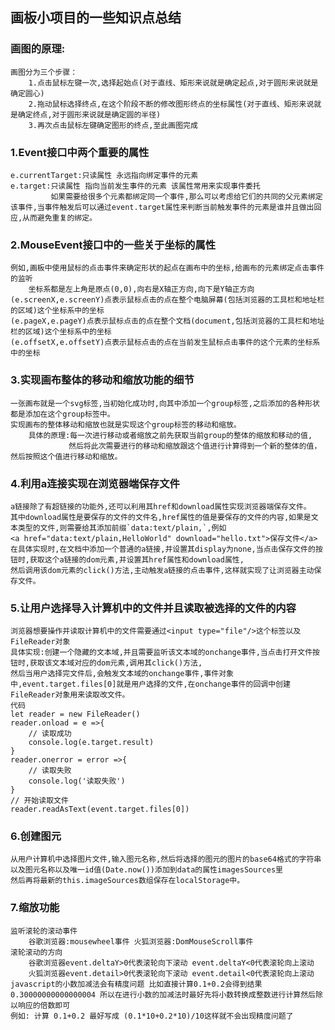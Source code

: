 ## 画板小项目的一些知识点总结

### 画图的原理:
    画图分为三个步骤：
        1.点击鼠标左键一次,选择起始点(对于直线、矩形来说就是确定起点,对于圆形来说就是确定圆心)
        2.拖动鼠标选择终点,在这个阶段不断的修改图形终点的坐标属性(对于直线、矩形来说就是确定终点,对于圆形来说就是确定圆的半径)
        3.再次点击鼠标左键确定图形的终点,至此画图完成

### 1.Event接口中两个重要的属性
    e.currentTarget:只读属性 永远指向绑定事件的元素
    e.target:只读属性 指向当前发生事件的元素 该属性常用来实现事件委托
             如果需要给很多个元素都绑定同一个事件,那么可以考虑给它们的共同的父元素绑定该事件,当事件触发后可以通过event.target属性来判断当前触发事件的元素是谁并且做出回应,从而避免重复的绑定。

### 2.MouseEvent接口中的一些关于坐标的属性
    例如,画板中使用鼠标的点击事件来确定形状的起点在画布中的坐标,给画布的元素绑定点击事件的监听
        坐标系都是左上角是原点(0,0),向右是X轴正方向,向下是Y轴正方向
    (e.screenX,e.screenY)点表示鼠标点击的点在整个电脑屏幕(包括浏览器的工具栏和地址栏的区域)这个坐标系中的坐标
    (e.pageX,e.pageY)点表示鼠标点击的点在整个文档(document,包括浏览器的工具栏和地址栏的区域)这个坐标系中的坐标
    (e.offsetX,e.offsetY)点表示鼠标点击的点在当前发生鼠标点击事件的这个元素的坐标系中的坐标

### 3.实现画布整体的移动和缩放功能的细节
    一张画布就是一个svg标签,当初始化成功时,向其中添加一个group标签,之后添加的各种形状都是添加在这个group标签中。
    实现画布的整体移动和缩放也就是实现这个group标签的移动和缩放。
        具体的原理:每一次进行移动或者缩放之前先获取当前group的整体的缩放和移动的值,
                 然后将此次需要进行的移动和缩放跟这个值进行计算得到一个新的整体的值，然后按照这个值进行移动和缩放。

### 4.利用a连接实现在浏览器端保存文件
    a链接除了有超链接的功能外,还可以利用其href和download属性实现浏览器端保存文件。
    其中download属性是要保存的文件的文件名,href属性的值是要保存的文件的内容,如果是文本类型的文件,则需要给其添加前缀`data:text/plain,`,例如
    <a href="data:text/plain,HelloWorld" download="hello.txt">保存文件</a>
    在具体实现时,在文档中添加一个普通的a链接,并设置其display为none,当点击保存文件的按钮时,获取这个a链接的dom元素,并设置其href属性和download属性,
    然后调用该dom元素的click()方法,主动触发a链接的点击事件,这样就实现了让浏览器主动保存文件。

### 5.让用户选择导入计算机中的文件并且读取被选择的文件的内容
    浏览器想要操作并读取计算机中的文件需要通过<input type="file"/>这个标签以及FileReader对象
    具体实现:创建一个隐藏的文本域,并且需要监听该文本域的onchange事件,当点击打开文件按钮时,获取该文本域对应的dom元素,调用其click()方法,
    然后当用户选择完文件后,会触发文本域的onchange事件,事件对象中,event.target.files[0]就是用户选择的文件,在onchange事件的回调中创建FileReader对象用来读取改文件。
    代码
    let reader = new FileReader()
    reader.onload = e =>{
        // 读取成功
        console.log(e.target.result)
    }
    reader.onerror = error =>{
        // 读取失败
        console.log('读取失败')
    }
    // 开始读取文件
    reader.readAsText(event.target.files[0])
    
### 6.创建图元
    从用户计算机中选择图片文件,输入图元名称,然后将选择的图元的图片的base64格式的字符串以及图元名称以及唯一id值(Date.now())添加到data的属性imagesSources里
    然后再将最新的this.imageSources数组保存在localStorage中。


### 7.缩放功能
    监听滚轮的滚动事件 
        谷歌浏览器:mousewheel事件 火狐浏览器:DomMouseScroll事件
    滚轮滚动的方向 
        谷歌浏览器event.deltaY>0代表滚轮向下滚动 event.deltaY<0代表滚轮向上滚动
        火狐浏览器event.detail>0代表滚轮向下滚动 event.detail<0代表滚轮向上滚动
    javascript的小数加减法会有精度问题 比如直接计算0.1+0.2会得到结果0.30000000000000004 所以在进行小数的加减法时最好先将小数转换成整数进行计算然后除以响应的倍数即可
    例如: 计算 0.1+0.2 最好写成 (0.1*10+0.2*10)/10这样就不会出现精度问题了
